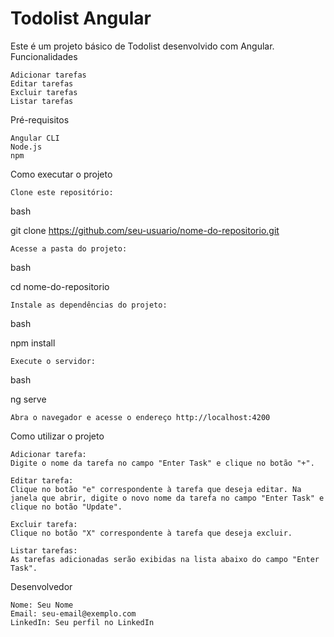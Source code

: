 <h1>Todolist Angular</h1>

Este é um projeto básico de Todolist desenvolvido com Angular.
Funcionalidades

    Adicionar tarefas
    Editar tarefas
    Excluir tarefas
    Listar tarefas

Pré-requisitos

    Angular CLI
    Node.js
    npm

Como executar o projeto

    Clone este repositório:

bash

git clone https://github.com/seu-usuario/nome-do-repositorio.git

    Acesse a pasta do projeto:

bash

cd nome-do-repositorio

    Instale as dependências do projeto:

bash

npm install

    Execute o servidor:

bash

ng serve

    Abra o navegador e acesse o endereço http://localhost:4200

Como utilizar o projeto

    Adicionar tarefa:
    Digite o nome da tarefa no campo "Enter Task" e clique no botão "+".

    Editar tarefa:
    Clique no botão "e" correspondente à tarefa que deseja editar. Na janela que abrir, digite o novo nome da tarefa no campo "Enter Task" e clique no botão "Update".

    Excluir tarefa:
    Clique no botão "X" correspondente à tarefa que deseja excluir.

    Listar tarefas:
    As tarefas adicionadas serão exibidas na lista abaixo do campo "Enter Task".

Desenvolvedor

    Nome: Seu Nome
    Email: seu-email@exemplo.com
    LinkedIn: Seu perfil no LinkedIn

